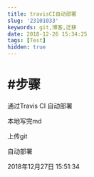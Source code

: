 ```yaml
---
title: travisCI自动部署
slug: '23101033'
keywords: git,博客,迁移
date: 2018-12-26 15:34:25
tags: [Test]
hidden: true
---
```



# #步骤
通过Travis CI 自动部署

本地写完md

上传git

自动部署

2018年12月27日 15:51:34

